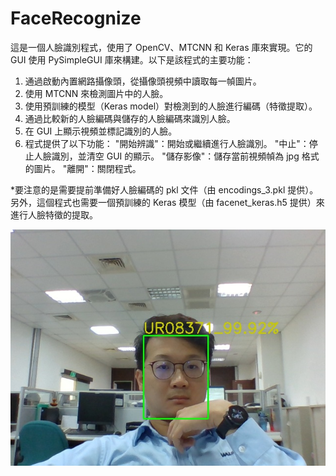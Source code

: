 # FaceRecognize

這是一個人臉識別程式，使用了 OpenCV、MTCNN 和 Keras 庫來實現。它的 GUI 使用 PySimpleGUI 庫來構建。以下是該程式的主要功能：

1. 通過啟動內置網路攝像頭，從攝像頭視頻中讀取每一幀圖片。
2. 使用 MTCNN 來檢測圖片中的人臉。
3. 使用預訓練的模型（Keras model）對檢測到的人臉進行編碼（特徵提取）。
4. 通過比較新的人臉編碼與儲存的人臉編碼來識別人臉。
5. 在 GUI 上顯示視頻並標記識別的人臉。
6. 程式提供了以下功能：
    "開始辨識"：開始或繼續進行人臉識別。
    "中止"：停止人臉識別，並清空 GUI 的顯示。
    "儲存影像"：儲存當前視頻幀為 jpg 格式的圖片。
    "離開"：關閉程式。

*要注意的是需要提前準備好人臉編碼的 pkl 文件（由 encodings_3.pkl 提供）。另外，這個程式也需要一個預訓練的 Keras 模型（由 facenet_keras.h5 提供）來進行人臉特徵的提取。

![替代文本](./UR08371.jpg)
